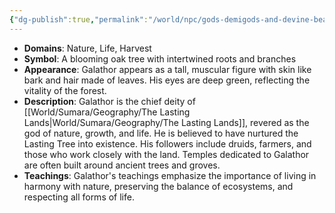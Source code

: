 ```yaml
---
{"dg-publish":true,"permalink":"/world/npc/gods-demigods-and-devine-beasts/the-lasting-lands/gods/gormund-god-of-nature-and-growth/"}
---
```


- **Domains**: Nature, Life, Harvest
- **Symbol**: A blooming oak tree with intertwined roots and branches
- **Appearance**: Galathor appears as a tall, muscular figure with skin like bark and hair made of leaves. His eyes are deep green, reflecting the vitality of the forest.
- **Description**: Galathor is the chief deity of [[World/Sumara/Geography/The Lasting Lands\|World/Sumara/Geography/The Lasting Lands]], revered as the god of nature, growth, and life. He is believed to have nurtured the Lasting Tree into existence. His followers include druids, farmers, and those who work closely with the land. Temples dedicated to Galathor are often built around ancient trees and groves.
- **Teachings**: Galathor's teachings emphasize the importance of living in harmony with nature, preserving the balance of ecosystems, and respecting all forms of life.